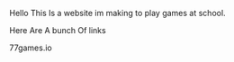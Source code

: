 <html>
<p>Hello This Is a website im making to play games at school.<p>
<p>Here Are A bunch Of links
<p></p>77games.io
